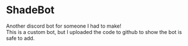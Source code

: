 # ShadeBot
Another discord bot for someone I had to make!        
This is a custom bot, but I uploaded the code to github to show the bot is safe to add.

